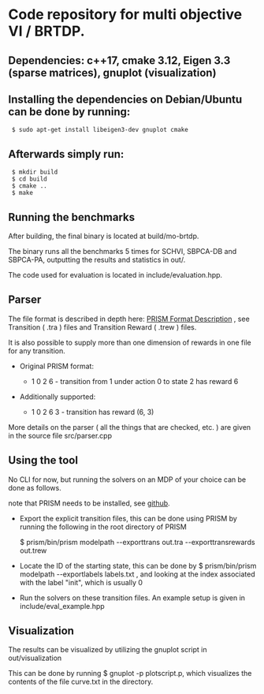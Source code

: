 #	Code repository for multi objective VI / BRTDP.
## Dependencies: c++17, cmake 3.12, Eigen 3.3 (sparse matrices), gnuplot (visualization)

## Installing the dependencies on Debian/Ubuntu can be done by running:
	 $ sudo apt-get install libeigen3-dev gnuplot cmake

## Afterwards simply run:
	 $ mkdir build
	 $ cd build
	 $ cmake ..
	 $ make


## Running the benchmarks
After building, the final binary is located at build/mo-brtdp. 

The binary runs all the benchmarks 5 times for SCHVI, SBPCA-DB and SBPCA-PA,
outputting the results and statistics in out/.

The code used for evaluation is located in include/evaluation.hpp.

## Parser

The file format is described in depth here: [PRISM Format Description](https://www.prismmodelchecker.org/manual/Appendices/ExplicitModelFiles)
, see Transition ( .tra ) files and Transition Reward ( .trew ) files. 

It is also possible to supply more than one dimension of rewards in one file for any transition.

* Original PRISM format:
	+ 1 0 2 6 - transition from 1 under action 0 to state 2 has reward 6

* Additionally supported:
	+ 1 0 2 6 3 - transition has reward (6, 3)

More details on the parser ( all the things that are checked, etc. ) are given
in the source file src/parser.cpp

## Using the tool

No CLI for now, but running the solvers on an MDP of your choice can be done as
follows.

note that PRISM needs to be installed, see [github](https://github.com/prismmodelchecker/prism).


* Export the explicit transition files, this can be done using PRISM by
running the following in the root directory of PRISM

    $ prism/bin/prism modelpath --exporttrans out.tra --exporttransrewards out.trew


* Locate the ID of the starting state, this can be done by 
    $ prism/bin/prism modelpath --exportlabels labels.txt
		 , and looking at the index associated with the label "init", which is usually 0


* Run the solvers on these transition files. An example setup is given in include/eval_example.hpp


## Visualization

The results can be visualized by utilizing the gnuplot script in
out/visualization

This can be done by running $ gnuplot -p plotscript.p, which visualizes the
contents of the file curve.txt in the directory.

